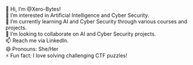 👋 Hi, I’m @Xero-Bytes! <br>
👀 I’m interested in Artificial Intelligence and Cyber Security.<br>
🌱 I’m currently learning AI and Cyber Security through various courses and projects.<br>
💞️ I’m looking to collaborate on AI and Cyber Security projects.<br>
📫 Reach me via LinkedIn.<br>
😄 Pronouns: She/Her<br>
⚡ Fun fact: I love solving challenging CTF puzzles!<br>

<!---
Xero-Bytes/Xero-Bytes is a ✨ special ✨ repository because its `README.md` (this file) appears on your GitHub profile.
You can click the Preview link to take a look at your changes.
--->
